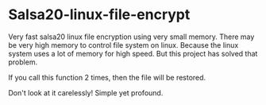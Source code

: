 # Salsa20-linux-file-encrypt

Very fast salsa20 linux file encryption using very small memory.
There may be very high memory to control file system on linux.
Because the linux system uses a lot of memory for high speed.
But this project has solved that problem.

If you call this function 2 times, then the file will be restored.

Don't look at it carelessly! 
Simple yet profound.
